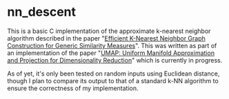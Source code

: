 # nn_descent

This is a basic C implementation of the approximate k-nearest neighbor algorithm
described in the paper "[Efficient K-Nearest Neighbor Graph Construction for
Generic Similarity Measures](http://www.cs.princeton.edu/cass/papers/www11.pdf)".
This was written as part of an implementation of the paper "[UMAP: Uniform Manifold
Approximation and Projection for Dimensionality Reduction](https://arxiv.org/abs/1802.03426)"
which is currently in progress.

As of yet, it's only been tested on random inputs using Euclidean distance, though
I plan to compare its output to that of a standard k-NN algorithm to ensure the
correctness of my implementation.

